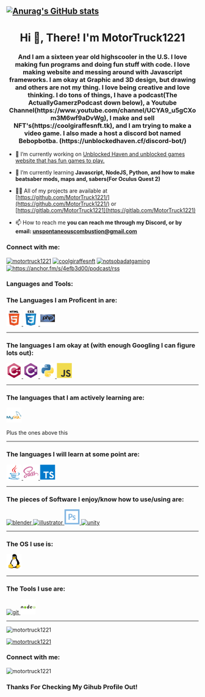 [![Anurag's GitHub stats](https://github-readme-stats.vercel.app/api?username=MotorTruck1221&show_icons=true&theme=gotham)](https://github.com/anuraghazra/github-readme-stats)
---
<h1 align="center">Hi 👋, There! I'm MotorTruck1221</h1>
<h3 align="center">And I am a sixteen year old highscooler in the U.S. I love making fun programs and doing fun stuff with code. I love making website and messing around with Javascript frameworks. I am okay at Graphic and 3D design, but drawing and others are not my thing. I love being creative and love thinking. I do tons of things, I have a podcast(The ActuallyGamerzPodcast down below), a Youtube Channel(https://www.youtube.com/channel/UCYA9_u5gCXom3M6wf9aDvWg), I make and sell NFT's(https://coolgiraffesnft.tk), and I am trying to make a video game. I also made a host a discord bot named Bebopbotba. (https://unblockedhaven.cf/discord-bot/)</h3>


- 🔭 I’m currently working on [Unblocked Haven and unblocked games website that has fun games to play.](https://unblockedhaven.cf)

- 🌱 I’m currently learning **Javascript, NodeJS, Python, and how to make beatsaber mods, maps and, sabers(For Oculus Quest 2)**

- 👨‍💻 All of my projects are available at [https://github.com/MotorTruck1221/](https://github.com/MotorTruck1221/) or [https://gitlab.com/MotorTruck1221](https://gitlab.com/MotorTruck1221)

- 📫 How to reach me **you can reach me through my Discord, or by email: unspontaneouscombustion@gmail.com**

<h3 align="left">Connect with me:</h3>
<p align="left">
<a href="https://codepen.io/motortruck1221" target="blank"><img align="center" src="https://raw.githubusercontent.com/rahuldkjain/github-profile-readme-generator/master/src/images/icons/Social/codepen.svg" alt="motortruck1221" height="30" width="40" /></a>
<a href="https://instagram.com/coolgiraffesnft" target="blank"><img align="center" src="https://raw.githubusercontent.com/rahuldkjain/github-profile-readme-generator/master/src/images/icons/Social/instagram.svg" alt="coolgiraffesnft" height="30" width="40" /></a>
<a href="https://www.youtube.com/c/notsobadatgaming" target="blank"><img align="center" src="https://raw.githubusercontent.com/rahuldkjain/github-profile-readme-generator/master/src/images/icons/Social/youtube.svg" alt="notsobadatgaming" height="30" width="40" /></a>
<a href="/https://anchor.fm/s/4efb3d00/podcast/rss" target="blank"><img align="center" src="https://raw.githubusercontent.com/rahuldkjain/github-profile-readme-generator/master/src/images/icons/Social/rss.svg" alt="https://anchor.fm/s/4efb3d00/podcast/rss" height="30" width="40" /></a>
</p>

<h3 align="left">Languages and Tools:</h3>
<p align="left"> 
<h3 align=left>The Languages I am Proficent in are:</h3>
<a href="https://www.w3.org/html/" target="_blank" rel="noreferrer"> <img src="https://raw.githubusercontent.com/devicons/devicon/master/icons/html5/html5-original-wordmark.svg" alt="html5" width="40" height="40"/> </a> <a href="https://www.w3schools.com/css/" target="_blank" rel="noreferrer"> <img src="https://raw.githubusercontent.com/devicons/devicon/master/icons/css3/css3-original-wordmark.svg" alt="css3" width="40" height="40"/> </a> <a href="https://www.php.net" target="_blank" rel="noreferrer"> <img src="https://raw.githubusercontent.com/devicons/devicon/master/icons/php/php-original.svg" alt="php" width="40" height="40"/> </a>

---
<h3 align="left">The languages I am okay at (with enough Googling I can figure lots out):</h3>
<a href="https://www.w3schools.com/cpp/" target="_blank" rel="noreferrer"> <img src="https://raw.githubusercontent.com/devicons/devicon/master/icons/cplusplus/cplusplus-original.svg" alt="cplusplus" width="40" height="40"/> </a> <a href="https://www.w3schools.com/cs/" target="_blank" rel="noreferrer"> <img src="https://raw.githubusercontent.com/devicons/devicon/master/icons/csharp/csharp-original.svg" alt="csharp" width="40" height="40"/> </a> <a href="https://www.python.org" target="_blank" rel="noreferrer"> <img src="https://raw.githubusercontent.com/devicons/devicon/master/icons/python/python-original.svg" alt="python" width="40" height="40"/> </a> <a href="https://developer.mozilla.org/en-US/docs/Web/JavaScript" target="_blank" rel="noreferrer"> <img src="https://raw.githubusercontent.com/devicons/devicon/master/icons/javascript/javascript-original.svg" alt="javascript" width="40" height="40"/> </a> 

---
<h3 align="left">The languages that I am actively learning are:</h3>
<a href="https://www.mysql.com/" target="_blank" rel="noreferrer"> <img src="https://raw.githubusercontent.com/devicons/devicon/master/icons/mysql/mysql-original-wordmark.svg" alt="mysql" width="40" height="40"/> </a> <p>Plus the ones above this</p>

---
<h3 align="left">The languages I  will learn at some point are:</h3>
<a href="https://www.java.com" target="_blank" rel="noreferrer"> <img src="https://raw.githubusercontent.com/devicons/devicon/master/icons/java/java-original.svg" alt="java" width="40" height="40"/> </a> <a href="https://sass-lang.com" target="_blank" rel="noreferrer"> <img src="https://raw.githubusercontent.com/devicons/devicon/master/icons/sass/sass-original.svg" alt="sass" width="40" height="40"/> </a> <a href="https://www.typescriptlang.org/" target="_blank" rel="noreferrer"> <img src="https://raw.githubusercontent.com/devicons/devicon/master/icons/typescript/typescript-original.svg" alt="typescript" width="40" height="40"/> </a> 

---

<h3 align="left">The pieces of Software I enjoy/know how to use/using are:</h3>
<a href="https://www.blender.org/" target="_blank" rel="noreferrer"> 
<img src="https://download.blender.org/branding/community/blender_community_badge_white.svg" alt="blender" width="40" height="40"/> </a> <a href="https://www.adobe.com/in/products/illustrator.html" target="_blank" rel="noreferrer"> <img src="https://www.vectorlogo.zone/logos/adobe_illustrator/adobe_illustrator-icon.svg" alt="illustrator" width="40" height="40"/> </a> <a href="https://www.photoshop.com/en" target="_blank" rel="noreferrer"> <img src="https://raw.githubusercontent.com/devicons/devicon/master/icons/photoshop/photoshop-line.svg" alt="photoshop" width="40" height="40"/> </a> <a href="https://unity.com/" target="_blank" rel="noreferrer"> <img src="https://www.vectorlogo.zone/logos/unity3d/unity3d-icon.svg" alt="unity" width="40" height="40"/> </a> </p>

---

<h3 align="left">The OS I use is:</h3>
<a href="https://www.linux.org/" target="_blank" rel="noreferrer"> <img src="https://raw.githubusercontent.com/devicons/devicon/master/icons/linux/linux-original.svg" alt="linux" width="40" height="40"/> </a> 

---

<h3 align="left">The Tools I use are:</h3>
<a href="https://git-scm.com/" target="_blank" rel="noreferrer"> <img src="https://www.vectorlogo.zone/logos/git-scm/git-scm-icon.svg" alt="git" width="40" height="40"/> </a> 
<a href="https://nodejs.org" target="_blank" rel="noreferrer"> <img src="https://raw.githubusercontent.com/devicons/devicon/master/icons/nodejs/nodejs-original-wordmark.svg" alt="nodejs" width="40" height="40"/> </a> 




---
<p align="left"> <img src="https://komarev.com/ghpvc/?username=motortruck1221&label=Profile%20views&color=0e75b6&style=flat" alt="motortruck1221" /> </p>

<p align="left"> <a href="https://github.com/ryo-ma/github-profile-trophy"><img src="https://github-profile-trophy.vercel.app/?username=motortruck1221" alt="motortruck1221" /></a> </p>

<h3 align="left">Connect with me:</h3>
<p align="left">
</p>

<p><img align="center" src="https://github-readme-stats.vercel.app/api/top-langs?username=motortruck1221&show_icons=true&locale=en&layout=compact" alt="motortruck1221" /></p>


<h3 align="left">Thanks For Checking My Gihub Profile Out!</h3>



